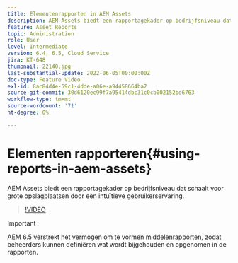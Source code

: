 ```yaml
---
title: Elementenrapporten in AEM Assets
description: AEM Assets biedt een rapportagekader op bedrijfsniveau dat schaalt voor grote opslagplaatsen door een intuïtieve gebruikerservaring.
feature: Asset Reports
topic: Administration
role: User
level: Intermediate
version: 6.4, 6.5, Cloud Service
jira: KT-648
thumbnail: 22140.jpg
last-substantial-update: 2022-06-05T00:00:00Z
doc-type: Feature Video
exl-id: 8ac84d4e-59c1-4dde-a06e-a94458664ba7
source-git-commit: 30d6120ec99f7a95414dbc31c0cb002152bd6763
workflow-type: tm+mt
source-wordcount: '71'
ht-degree: 0%

---
```


# Elementen rapporteren{#using-reports-in-aem-assets}

AEM Assets biedt een rapportagekader op bedrijfsniveau dat schaalt voor grote opslagplaatsen door een intuïtieve gebruikerservaring.

>[!VIDEO](https://video.tv.adobe.com/v/22140?quality=12&learn=on)


>[!IMPORTANT]
>
>AEM 6.5 verstrekt het vermogen om te vormen [middelenrapporten](https://experienceleague.adobe.com/docs/experience-manager-65/assets/administer/asset-reports.html#prerequisite-for-reporting), zodat beheerders kunnen definiëren wat wordt bijgehouden en opgenomen in de rapporten.
